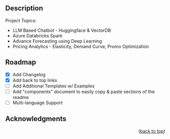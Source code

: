 <!-- DEMO PROJECTS -->
## Description

Project Topics:
* LLM Based Chatbot - Huggingface & VectorDB
* Azure Databricks Spark
* Advance Forecasting using Deep Learning
* Pricing Analytics - Elasticity, Demand Curve, Promo Optimization


<!-- GETTING STARTED -->


<!-- ROADMAP -->
## Roadmap

- [x] Add Changelog
- [x] Add back to top links
- [ ] Add Additional Templates w/ Examples
- [ ] Add "components" document to easily copy & paste sections of the readme
- [ ] Multi-language Support

<!-- ACKNOWLEDGMENTS -->
## Acknowledgments


<p align="right">(<a href="#readme-top">back to top</a>)</p>
